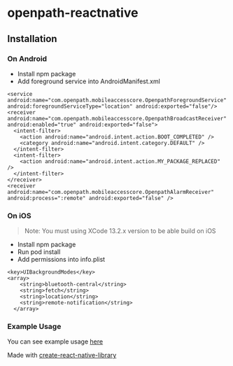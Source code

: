 # openpath-reactnative

## Installation

### On Android

- Install npm package
- Add foreground service into AndroidManifest.xml

```
<service android:name="com.openpath.mobileaccesscore.OpenpathForegroundService" android:foregroundServiceType="location" android:exported="false"/>
<receiver android:name="com.openpath.mobileaccesscore.OpenpathBroadcastReceiver" android:enabled="true" android:exported="false">
  <intent-filter>
    <action android:name="android.intent.action.BOOT_COMPLETED" />
    <category android:name="android.intent.category.DEFAULT" />
  </intent-filter>
  <intent-filter>
    <action android:name="android.intent.action.MY_PACKAGE_REPLACED" />
  </intent-filter>
</receiver>
<receiver android:name="com.openpath.mobileaccesscore.OpenpathAlarmReceiver" android:process=":remote" android:exported="false" />
```

### On iOS

> Note: You must using XCode 13.2.x version to be able build on iOS

- Install npm package
- Run pod install
- Add permissions into info.plist

```
<key>UIBackgroundModes</key>
<array>
    <string>bluetooth-central</string>
    <string>fetch</string>
    <string>location</string>
    <string>remote-notification</string>
  </array>
```

### Example Usage

You can see example usage [here](./example/src/App.tsx)

Made with [create-react-native-library](https://github.com/callstack/react-native-builder-bob)
